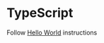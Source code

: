 # TypeScript

Follow [Hello World](https://github.com/temporalio/samples-typescript/tree/main/hello-world)
instructions
